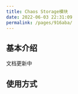```yaml
---
title: Chaos Storage模块
date: 2022-06-03 22:31:09
permalink: /pages/916aba/
---
```

## 基本介绍

文档更新中

## 使用方式


